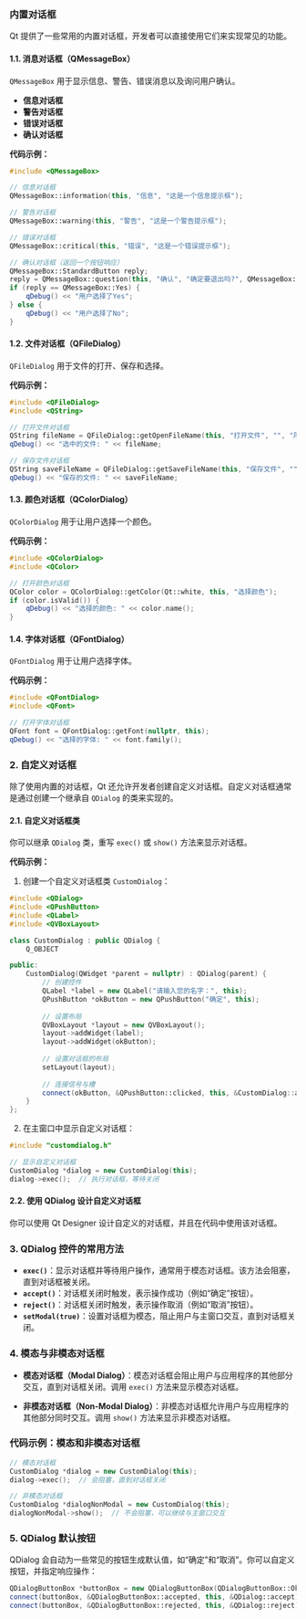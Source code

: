 ### **内置对话框**

Qt 提供了一些常用的内置对话框，开发者可以直接使用它们来实现常见的功能。

#### 1.1. **消息对话框（QMessageBox）**

`QMessageBox` 用于显示信息、警告、错误消息以及询问用户确认。

- **信息对话框**
- **警告对话框**
- **错误对话框**
- **确认对话框**

**代码示例：**

```cpp
#include <QMessageBox>

// 信息对话框
QMessageBox::information(this, "信息", "这是一个信息提示框");

// 警告对话框
QMessageBox::warning(this, "警告", "这是一个警告提示框");

// 错误对话框
QMessageBox::critical(this, "错误", "这是一个错误提示框");

// 确认对话框（返回一个按钮响应）
QMessageBox::StandardButton reply;
reply = QMessageBox::question(this, "确认", "确定要退出吗?", QMessageBox::Yes | QMessageBox::No);
if (reply == QMessageBox::Yes) {
    qDebug() << "用户选择了Yes";
} else {
    qDebug() << "用户选择了No";
}

```

#### 1.2. **文件对话框（QFileDialog）**

`QFileDialog` 用于文件的打开、保存和选择。

**代码示例：**

```cpp
#include <QFileDialog>
#include <QString>

// 打开文件对话框
QString fileName = QFileDialog::getOpenFileName(this, "打开文件", "", "所有文件 (*.*);;文本文件 (*.txt)");
qDebug() << "选中的文件: " << fileName;

// 保存文件对话框
QString saveFileName = QFileDialog::getSaveFileName(this, "保存文件", "", "文本文件 (*.txt)");
qDebug() << "保存的文件: " << saveFileName;

```

#### 1.3. **颜色对话框（QColorDialog）**

`QColorDialog` 用于让用户选择一个颜色。

**代码示例：**

```cpp
#include <QColorDialog>
#include <QColor>

// 打开颜色对话框
QColor color = QColorDialog::getColor(Qt::white, this, "选择颜色");
if (color.isValid()) {
    qDebug() << "选择的颜色: " << color.name();
}

```

#### 1.4. **字体对话框（QFontDialog）**

`QFontDialog` 用于让用户选择字体。

**代码示例：**

```cpp
#include <QFontDialog>
#include <QFont>

// 打开字体对话框
QFont font = QFontDialog::getFont(nullptr, this);
qDebug() << "选择的字体: " << font.family();

```

### 2. **自定义对话框**

除了使用内置的对话框，Qt 还允许开发者创建自定义对话框。自定义对话框通常是通过创建一个继承自 `QDialog` 的类来实现的。

#### 2.1. **自定义对话框类**

你可以继承 `QDialog` 类，重写 `exec()` 或 `show()` 方法来显示对话框。

**代码示例：**

1. 创建一个自定义对话框类 `CustomDialog`：

```cpp
#include <QDialog>
#include <QPushButton>
#include <QLabel>
#include <QVBoxLayout>

class CustomDialog : public QDialog {
    Q_OBJECT

public:
    CustomDialog(QWidget *parent = nullptr) : QDialog(parent) {
        // 创建控件
        QLabel *label = new QLabel("请输入您的名字：", this);
        QPushButton *okButton = new QPushButton("确定", this);
        
        // 设置布局
        QVBoxLayout *layout = new QVBoxLayout();
        layout->addWidget(label);
        layout->addWidget(okButton);
        
        // 设置对话框的布局
        setLayout(layout);
        
        // 连接信号与槽
        connect(okButton, &QPushButton::clicked, this, &CustomDialog::accept);  // 点击“确定”关闭对话框
    }
};

```

2. 在主窗口中显示自定义对话框：

```cpp
#include "customdialog.h"

// 显示自定义对话框
CustomDialog *dialog = new CustomDialog(this);
dialog->exec();  // 执行对话框，等待关闭

```

#### 2.2. **使用 QDialog 设计自定义对话框**

你可以使用 Qt Designer 设计自定义的对话框，并且在代码中使用该对话框。

### 3. **QDialog 控件的常用方法**

- **`exec()`**：显示对话框并等待用户操作，通常用于模态对话框。该方法会阻塞，直到对话框被关闭。
- **`accept()`**：对话框关闭时触发，表示操作成功（例如“确定”按钮）。
- **`reject()`**：对话框关闭时触发，表示操作取消（例如“取消”按钮）。
- **`setModal(true)`**：设置对话框为模态，阻止用户与主窗口交互，直到对话框关闭。

### 4. **模态与非模态对话框**

- **模态对话框（Modal Dialog）**：模态对话框会阻止用户与应用程序的其他部分交互，直到对话框关闭。调用 `exec()` 方法来显示模态对话框。
	
- **非模态对话框（Non-Modal Dialog）**：非模态对话框允许用户与应用程序的其他部分同时交互。调用 `show()` 方法来显示非模态对话框。

### 代码示例：模态和非模态对话框

```cpp
// 模态对话框
CustomDialog *dialog = new CustomDialog(this);
dialog->exec();  // 会阻塞，直到对话框关闭

// 非模态对话框
CustomDialog *dialogNonModal = new CustomDialog(this);
dialogNonModal->show();  // 不会阻塞，可以继续与主窗口交互

```

### 5. **QDialog 默认按钮**

QDialog 会自动为一些常见的按钮生成默认值，如“确定”和“取消”。你可以自定义按钮，并指定响应操作：

```cpp
QDialogButtonBox *buttonBox = new QDialogButtonBox(QDialogButtonBox::Ok | QDialogButtonBox::Cancel);
connect(buttonBox, &QDialogButtonBox::accepted, this, &QDialog::accept);
connect(buttonBox, &QDialogButtonBox::rejected, this, &QDialog::reject);
```
